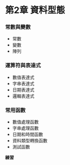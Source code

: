 # 第2章 資料型態

### 常數與變數 
* 常數
* 變數
* 陣列

### 運算符與表達式 

* 數值表達式
* 字串表達式
* 日期表達式
* 邏輯表達式

### 常用函數 

* 數值處理函數 
* 字串處理函數 
* 日期和時間函數 
* 資料類型轉換函數 
* 測試函數

**練習**

